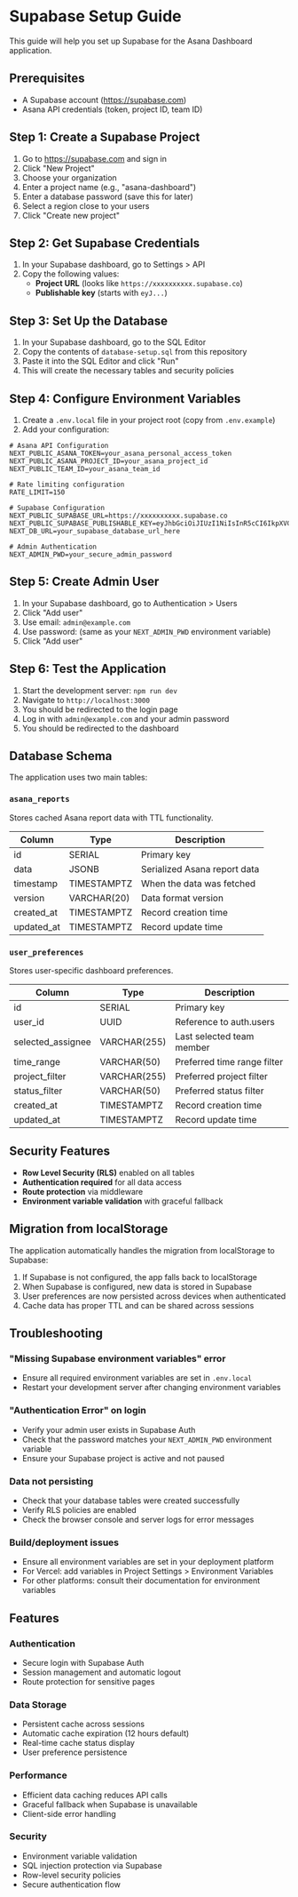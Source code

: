 # Supabase Setup Guide

This guide will help you set up Supabase for the Asana Dashboard application.

## Prerequisites

- A Supabase account (https://supabase.com)
- Asana API credentials (token, project ID, team ID)

## Step 1: Create a Supabase Project

1. Go to https://supabase.com and sign in
2. Click "New Project"
3. Choose your organization
4. Enter a project name (e.g., "asana-dashboard")
5. Enter a database password (save this for later)
6. Select a region close to your users
7. Click "Create new project"

## Step 2: Get Supabase Credentials

1. In your Supabase dashboard, go to Settings > API
2. Copy the following values:
   - **Project URL** (looks like `https://xxxxxxxxxx.supabase.co`)
   - **Publishable key** (starts with `eyJ...`)

## Step 3: Set Up the Database

1. In your Supabase dashboard, go to the SQL Editor
2. Copy the contents of `database-setup.sql` from this repository
3. Paste it into the SQL Editor and click "Run"
4. This will create the necessary tables and security policies

## Step 4: Configure Environment Variables

1. Create a `.env.local` file in your project root (copy from `.env.example`)
2. Add your configuration:

```env
# Asana API Configuration
NEXT_PUBLIC_ASANA_TOKEN=your_asana_personal_access_token
NEXT_PUBLIC_ASANA_PROJECT_ID=your_asana_project_id
NEXT_PUBLIC_TEAM_ID=your_asana_team_id

# Rate limiting configuration
RATE_LIMIT=150

# Supabase Configuration
NEXT_PUBLIC_SUPABASE_URL=https://xxxxxxxxxx.supabase.co
NEXT_PUBLIC_SUPABASE_PUBLISHABLE_KEY=eyJhbGciOiJIUzI1NiIsInR5cCI6IkpXVCJ9...
NEXT_DB_URL=your_supabase_database_url_here

# Admin Authentication
NEXT_ADMIN_PWD=your_secure_admin_password
```

## Step 5: Create Admin User

1. In your Supabase dashboard, go to Authentication > Users
2. Click "Add user"
3. Use email: `admin@example.com`
4. Use password: (same as your `NEXT_ADMIN_PWD` environment variable)
5. Click "Add user"

## Step 6: Test the Application

1. Start the development server: `npm run dev`
2. Navigate to `http://localhost:3000`
3. You should be redirected to the login page
4. Log in with `admin@example.com` and your admin password
5. You should be redirected to the dashboard

## Database Schema

The application uses two main tables:

### `asana_reports`
Stores cached Asana report data with TTL functionality.

| Column | Type | Description |
|--------|------|-------------|
| id | SERIAL | Primary key |
| data | JSONB | Serialized Asana report data |
| timestamp | TIMESTAMPTZ | When the data was fetched |
| version | VARCHAR(20) | Data format version |
| created_at | TIMESTAMPTZ | Record creation time |
| updated_at | TIMESTAMPTZ | Record update time |

### `user_preferences`
Stores user-specific dashboard preferences.

| Column | Type | Description |
|--------|------|-------------|
| id | SERIAL | Primary key |
| user_id | UUID | Reference to auth.users |
| selected_assignee | VARCHAR(255) | Last selected team member |
| time_range | VARCHAR(50) | Preferred time range filter |
| project_filter | VARCHAR(255) | Preferred project filter |
| status_filter | VARCHAR(50) | Preferred status filter |
| created_at | TIMESTAMPTZ | Record creation time |
| updated_at | TIMESTAMPTZ | Record update time |

## Security Features

- **Row Level Security (RLS)** enabled on all tables
- **Authentication required** for all data access
- **Route protection** via middleware
- **Environment variable validation** with graceful fallback

## Migration from localStorage

The application automatically handles the migration from localStorage to Supabase:

1. If Supabase is not configured, the app falls back to localStorage
2. When Supabase is configured, new data is stored in Supabase
3. User preferences are now persisted across devices when authenticated
4. Cache data has proper TTL and can be shared across sessions

## Troubleshooting

### "Missing Supabase environment variables" error
- Ensure all required environment variables are set in `.env.local`
- Restart your development server after changing environment variables

### "Authentication Error" on login
- Verify your admin user exists in Supabase Auth
- Check that the password matches your `NEXT_ADMIN_PWD` environment variable
- Ensure your Supabase project is active and not paused

### Data not persisting
- Check that your database tables were created successfully
- Verify RLS policies are enabled
- Check the browser console and server logs for error messages

### Build/deployment issues
- Ensure all environment variables are set in your deployment platform
- For Vercel: add variables in Project Settings > Environment Variables
- For other platforms: consult their documentation for environment variables

## Features

### Authentication
- Secure login with Supabase Auth
- Session management and automatic logout
- Route protection for sensitive pages

### Data Storage
- Persistent cache across sessions
- Automatic cache expiration (12 hours default)
- Real-time cache status display
- User preference persistence

### Performance
- Efficient data caching reduces API calls
- Graceful fallback when Supabase is unavailable
- Client-side error handling

### Security
- Environment variable validation
- SQL injection protection via Supabase
- Row-level security policies
- Secure authentication flow